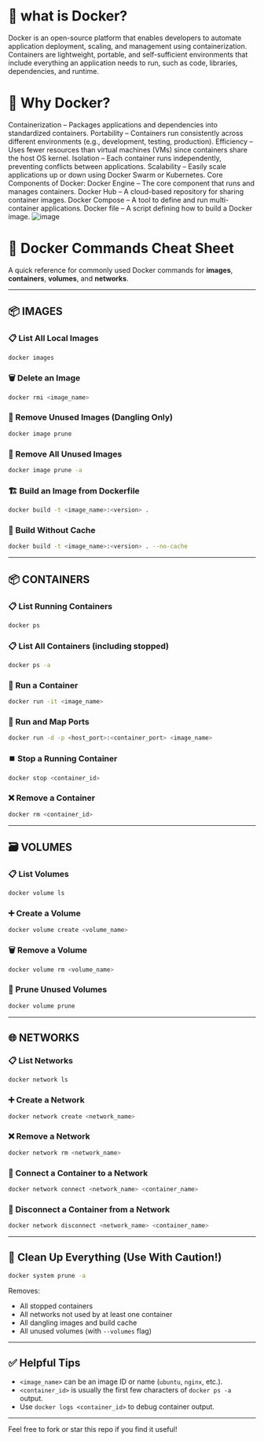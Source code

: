 #  🐳 what is Docker?
Docker is an open-source platform that enables developers to automate application deployment, scaling, and management using containerization. Containers are lightweight, portable, and self-sufficient environments that include everything an application needs to run, such as code, libraries, dependencies, and runtime.

#  🐳 Why Docker?
Containerization – Packages applications and dependencies into standardized containers.
Portability – Containers run consistently across different environments (e.g., development, testing, production).
Efficiency – Uses fewer resources than virtual machines (VMs) since containers share the host OS kernel.
Isolation – Each container runs independently, preventing conflicts between applications.
Scalability – Easily scale applications up or down using Docker Swarm or Kubernetes.
Core Components of Docker:
Docker Engine – The core component that runs and manages containers.
Docker Hub – A cloud-based repository for sharing container images.
Docker Compose – A tool to define and run multi-container applications.
Docker file – A script defining how to build a Docker image.
![image](https://github.com/user-attachments/assets/7e4cb1a9-522c-4577-bb5f-c941ae978f05)

# 🐳 Docker Commands Cheat Sheet

A quick reference for commonly used Docker commands for **images**, **containers**, **volumes**, and **networks**.

---

## 📦 IMAGES

### 📋 List All Local Images
```bash
docker images
```

### 🗑️ Delete an Image
```bash
docker rmi <image_name>
```

### 🧹 Remove Unused Images (Dangling Only)
```bash
docker image prune
```

### 🧹 Remove All Unused Images
```bash
docker image prune -a
```

### 🏗️ Build an Image from Dockerfile
```bash
docker build -t <image_name>:<version> .
```

### 🔄 Build Without Cache
```bash
docker build -t <image_name>:<version> . --no-cache
```

---

## 📦 CONTAINERS

### 📋 List Running Containers
```bash
docker ps
```

### 📋 List All Containers (including stopped)
```bash
docker ps -a
```

### 🚀 Run a Container
```bash
docker run -it <image_name>
```

### 🚀 Run and Map Ports
```bash
docker run -d -p <host_port>:<container_port> <image_name>
```

### ⏹️ Stop a Running Container
```bash
docker stop <container_id>
```

### ❌ Remove a Container
```bash
docker rm <container_id>
```

---

## 🗃️ VOLUMES

### 📋 List Volumes
```bash
docker volume ls
```

### ➕ Create a Volume
```bash
docker volume create <volume_name>
```

### 🗑️ Remove a Volume
```bash
docker volume rm <volume_name>
```

### 🧹 Prune Unused Volumes
```bash
docker volume prune
```

---

## 🌐 NETWORKS

### 📋 List Networks
```bash
docker network ls
```

### ➕ Create a Network
```bash
docker network create <network_name>
```

### ❌ Remove a Network
```bash
docker network rm <network_name>
```

### 📎 Connect a Container to a Network
```bash
docker network connect <network_name> <container_name>
```

### 🔌 Disconnect a Container from a Network
```bash
docker network disconnect <network_name> <container_name>
```

---

## 🧼 Clean Up Everything (Use With Caution!)
```bash
docker system prune -a
```

Removes:
- All stopped containers  
- All networks not used by at least one container  
- All dangling images and build cache  
- All unused volumes (with `--volumes` flag)

---

## ✅ Helpful Tips

- `<image_name>` can be an image ID or name (`ubuntu`, `nginx`, etc.).
- `<container_id>` is usually the first few characters of `docker ps -a` output.
- Use `docker logs <container_id>` to debug container output.

---

Feel free to fork or star this repo if you find it useful!









